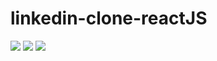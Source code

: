 # linkedin-clone-reactJS
<img src="https://user-images.githubusercontent.com/96903120/177051087-7e5af21c-f6f8-4294-a67a-68fa6a772aec.png">
<img src="https://user-images.githubusercontent.com/96903120/177051109-eb45526f-891d-47fd-8dfb-c121a9637503.png">
<img src="https://user-images.githubusercontent.com/96903120/177051129-ec31b725-5098-4c0f-a56a-2b9e6d26aa2a.png">
